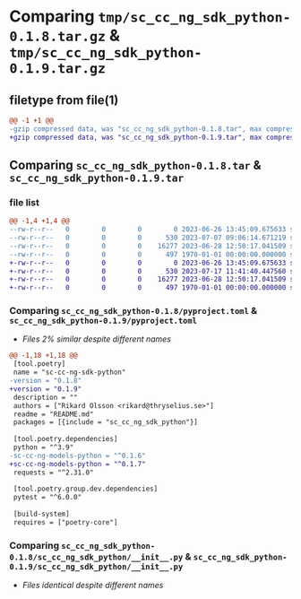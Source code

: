 # Comparing `tmp/sc_cc_ng_sdk_python-0.1.8.tar.gz` & `tmp/sc_cc_ng_sdk_python-0.1.9.tar.gz`

## filetype from file(1)

```diff
@@ -1 +1 @@
-gzip compressed data, was "sc_cc_ng_sdk_python-0.1.8.tar", max compression
+gzip compressed data, was "sc_cc_ng_sdk_python-0.1.9.tar", max compression
```

## Comparing `sc_cc_ng_sdk_python-0.1.8.tar` & `sc_cc_ng_sdk_python-0.1.9.tar`

### file list

```diff
@@ -1,4 +1,4 @@
--rw-r--r--   0        0        0        0 2023-06-26 13:45:09.675633 sc_cc_ng_sdk_python-0.1.8/README.md
--rw-r--r--   0        0        0      530 2023-07-07 09:06:14.671219 sc_cc_ng_sdk_python-0.1.8/pyproject.toml
--rw-r--r--   0        0        0    16277 2023-06-28 12:50:17.041509 sc_cc_ng_sdk_python-0.1.8/sc_cc_ng_sdk_python/__init__.py
--rw-r--r--   0        0        0      497 1970-01-01 00:00:00.000000 sc_cc_ng_sdk_python-0.1.8/PKG-INFO
+-rw-r--r--   0        0        0        0 2023-06-26 13:45:09.675633 sc_cc_ng_sdk_python-0.1.9/README.md
+-rw-r--r--   0        0        0      530 2023-07-17 11:41:40.447560 sc_cc_ng_sdk_python-0.1.9/pyproject.toml
+-rw-r--r--   0        0        0    16277 2023-06-28 12:50:17.041509 sc_cc_ng_sdk_python-0.1.9/sc_cc_ng_sdk_python/__init__.py
+-rw-r--r--   0        0        0      497 1970-01-01 00:00:00.000000 sc_cc_ng_sdk_python-0.1.9/PKG-INFO
```

### Comparing `sc_cc_ng_sdk_python-0.1.8/pyproject.toml` & `sc_cc_ng_sdk_python-0.1.9/pyproject.toml`

 * *Files 2% similar despite different names*

```diff
@@ -1,18 +1,18 @@
 [tool.poetry]
 name = "sc-cc-ng-sdk-python"
-version = "0.1.8"
+version = "0.1.9"
 description = ""
 authors = ["Rikard Olsson <rikard@thryselius.se>"]
 readme = "README.md"
 packages = [{include = "sc_cc_ng_sdk_python"}]
 
 [tool.poetry.dependencies]
 python = "^3.9"
-sc-cc-ng-models-python = "^0.1.6"
+sc-cc-ng-models-python = "^0.1.7"
 requests = "^2.31.0"
 
 [tool.poetry.group.dev.dependencies]
 pytest = "^6.0.0"
 
 [build-system]
 requires = ["poetry-core"]
```

### Comparing `sc_cc_ng_sdk_python-0.1.8/sc_cc_ng_sdk_python/__init__.py` & `sc_cc_ng_sdk_python-0.1.9/sc_cc_ng_sdk_python/__init__.py`

 * *Files identical despite different names*

